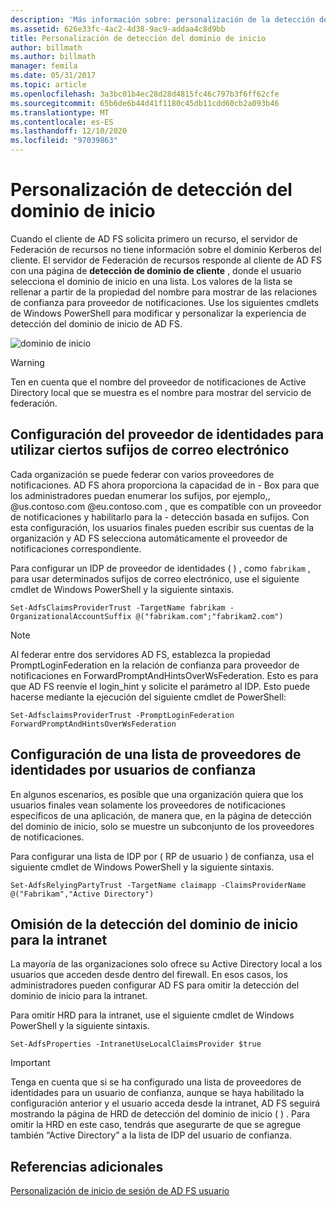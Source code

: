 ```yaml
---
description: 'Más información sobre: personalización de la detección del dominio de inicio'
ms.assetid: 626e33fc-4ac2-4d38-9ac9-addaa4c8d9bb
title: Personalización de detección del dominio de inicio
author: billmath
ms.author: billmath
manager: femila
ms.date: 05/31/2017
ms.topic: article
ms.openlocfilehash: 3a3bc01b4ec28d28d4815fc46c797b3f6ff62cfe
ms.sourcegitcommit: 65b6de6b44d41f1180c45db11cdd60cb2a093b46
ms.translationtype: MT
ms.contentlocale: es-ES
ms.lasthandoff: 12/10/2020
ms.locfileid: "97039863"
---
```

# <a name="home-realm-discovery-customization"></a>Personalización de detección del dominio de inicio


Cuando el cliente de AD FS solicita primero un recurso, el servidor de Federación de recursos no tiene información sobre el dominio Kerberos del cliente. El servidor de Federación de recursos responde al cliente de AD FS con una página de **detección de dominio de cliente** , donde el usuario selecciona el dominio de inicio en una lista. Los valores de la lista se rellenar a partir de la propiedad del nombre para mostrar de las relaciones de confianza para proveedor de notificaciones. Use los siguientes cmdlets de Windows PowerShell para modificar y personalizar la experiencia de detección del dominio de inicio de AD FS.

![dominio de inicio](media/AD-FS-user-sign-in-customization/ADFS_Blue_Custom4.png)

> [!WARNING]
> Ten en cuenta que el nombre del proveedor de notificaciones de Active Directory local que se muestra es el nombre para mostrar del servicio de federación.




## <a name="configure-identity-provider-to-use-certain-email-suffixes"></a>Configuración del proveedor de identidades para utilizar ciertos sufijos de correo electrónico
Cada organización se puede federar con varios proveedores de notificaciones. AD FS ahora proporciona la capacidad de in \- Box para que los administradores puedan enumerar los sufijos, por ejemplo,, @us.contoso.com @eu.contoso.com , que es compatible con un proveedor de notificaciones y habilitarlo para la \- detección basada en sufijos. Con esta configuración, los usuarios finales pueden escribir sus cuentas de la organización y AD FS selecciona automáticamente el proveedor de notificaciones correspondiente.

Para configurar un IDP de proveedor de identidades \( \) , como `fabrikam` , para usar determinados sufijos de correo electrónico, use el siguiente cmdlet de Windows PowerShell y la siguiente sintaxis.


`Set-AdfsClaimsProviderTrust -TargetName fabrikam -OrganizationalAccountSuffix @("fabrikam.com";"fabrikam2.com") `

>[!NOTE]
> Al federar entre dos servidores AD FS, establezca la propiedad PromptLoginFederation en la relación de confianza para proveedor de notificaciones en ForwardPromptAndHintsOverWsFederation.  Esto es para que AD FS reenvíe el login_hint y solicite el parámetro al IDP.  Esto puede hacerse mediante la ejecución del siguiente cmdlet de PowerShell:
>
>`Set-AdfsclaimsProviderTrust -PromptLoginFederation ForwardPromptAndHintsOverWsFederation`

## <a name="configure-an-identity-provider-list-per-relying-party"></a>Configuración de una lista de proveedores de identidades por usuarios de confianza
En algunos escenarios, es posible que una organización quiera que los usuarios finales vean solamente los proveedores de notificaciones específicos de una aplicación, de manera que, en la página de detección del dominio de inicio, solo se muestre un subconjunto de los proveedores de notificaciones.

Para configurar una lista de IDP por \( RP de usuario \) de confianza, usa el siguiente cmdlet de Windows PowerShell y la siguiente sintaxis.


`Set-AdfsRelyingPartyTrust -TargetName claimapp -ClaimsProviderName @("Fabrikam","Active Directory") `


## <a name="bypass-home-realm-discovery-for-the-intranet"></a>Omisión de la detección del dominio de inicio para la intranet
La mayoría de las organizaciones solo ofrece su Active Directory local a los usuarios que acceden desde dentro del firewall. En esos casos, los administradores pueden configurar AD FS para omitir la detección del dominio de inicio para la intranet.

Para omitir HRD para la intranet, use el siguiente cmdlet de Windows PowerShell y la siguiente sintaxis.


`Set-AdfsProperties -IntranetUseLocalClaimsProvider $true `


> [!IMPORTANT]
> Tenga en cuenta que si se ha configurado una lista de proveedores de identidades para un usuario de confianza, aunque se haya habilitado la configuración anterior y el usuario acceda desde la intranet, AD FS seguirá mostrando la página de HRD de detección del dominio de inicio \( \) . Para omitir la HRD en este caso, tendrás que asegurarte de que se agregue también “Active Directory” a la lista de IDP del usuario de confianza.

## <a name="additional-references"></a>Referencias adicionales
[Personalización de inicio de sesión de AD FS usuario](AD-FS-user-sign-in-customization.md)
